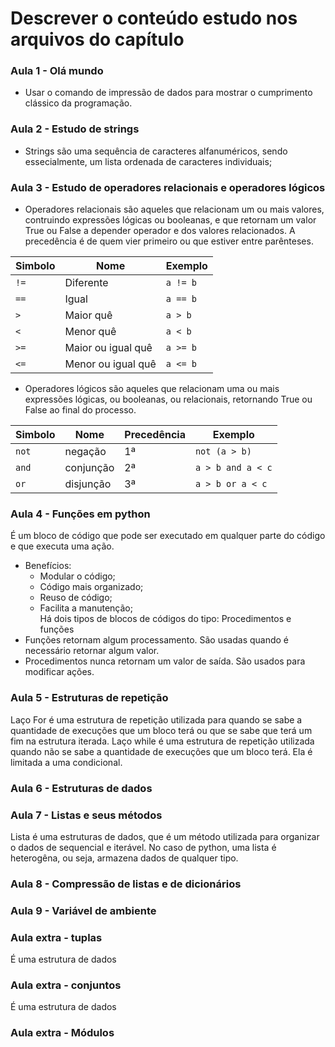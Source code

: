 # Descrever o conteúdo estudo nos arquivos do capítulo


### Aula 1 - Olá mundo
- Usar o comando de impressão de dados para mostrar o cumprimento clássico da programação.

### Aula 2 - Estudo de strings
- Strings são uma sequência de caracteres alfanuméricos, sendo essecialmente, um lista ordenada de caracteres individuais;


### Aula 3 - Estudo de operadores relacionais e operadores lógicos
- Operadores relacionais são aqueles que relacionam um ou mais valores, contruindo expressões lógicas ou booleanas, e que retornam um valor True ou False a depender operador e dos valores relacionados. A precedência é de quem vier primeiro ou que estiver entre parênteses.

|  Simbolo |      Nome        |  Exemplo |
|----------|------------------|----------|
| `!=`     |Diferente         | `a != b` |
| `==`     |Igual             | `a == b` |
| `>`      |Maior quê         | `a > b`  |
| `<`      |Menor quê         | `a < b`  |
| `>=`     |Maior ou igual quê| `a >= b` |
| `<=`     |Menor ou igual quê| `a <= b` |

- Operadores lógicos são aqueles que relacionam uma ou mais expressões lógicas, ou booleanas, ou relacionais, retornando True ou False ao final do processo.

| Simbolo |    Nome    | Precedência |     Exemplo     |
|---------|------------|-------------|-----------------|
| `not`   | negação    |      1ª     |    `not (a > b)`  | 
| `and`   | conjunção  |      2ª     | `a > b and a < c` |
| `or`    | disjunção  |      3ª     | `a > b or a < c`  |


### Aula 4 - Funções em python
É um bloco de código que pode ser executado em qualquer parte do código e que executa uma ação.
- Benefícios: 
    - Modular o código;
    - Código mais organizado;
    - Reuso de código;
    - Facilita a manutenção;    
Há dois tipos de blocos de códigos do tipo: Procedimentos e funções
- Funções retornam algum processamento. São usadas quando é necessário retornar algum valor.
- Procedimentos nunca retornam um valor de saída. São usados para modificar ações. 


### Aula 5 - Estruturas de repetição
Laço For é uma estrutura de repetição utilizada para quando se sabe a quantidade de execuções que um bloco terá ou que se sabe que terá um fim na estrutura iterada.
Laço while é uma estrutura de repetição utilizada quando não se sabe a quantidade de execuções que um bloco terá. Ela é limitada a uma condicional.



### Aula 6 - Estruturas de dados


### Aula 7 - Listas e seus métodos
Lista é uma estruturas de dados, que é um método utilizada para organizar o dados de sequencial e iterável. No caso de python, uma lista é heterogêna, ou seja, armazena dados de qualquer tipo.



### Aula 8 - Compressão de listas e de dicionários


### Aula 9 - Variável de ambiente


### Aula extra - tuplas
É uma estrutura de dados

### Aula extra - conjuntos
É uma estrutura de dados

### Aula extra - Módulos
